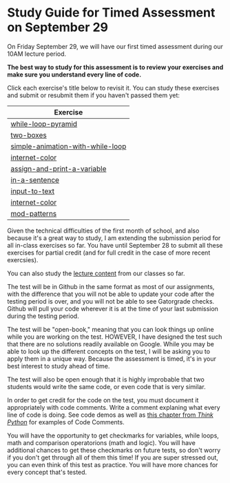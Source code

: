 # Study Guide for Timed Assessment on September 29

On Friday September 29, we will have our first timed assessment during our 10AM lecture period. 

<strong>The best way to study for this assessment is to review your exercises and make sure you understand every line of code.</strong>

Click each exercise's title below to revisit it. You can study these exercises and submit or resubmit them if you haven't passed them yet: 

| Exercise | 
 |---| 
| [while-loop-pyramid](https://classroom.github.com/a/xWzVw3en) | 
| [two-boxes](https://classroom.github.com/a/IKa0spAE) | 
| [simple-animation-with-while-loop](https://classroom.github.com/a/c9ySNs2p) | 
| [internet-color](https://classroom.github.com/a/Ji2_ZjjQ) | 
| [assign-and-print-a-variable](https://classroom.github.com/a/EXG71VKd) | 
| [in-a-sentence](https://classroom.github.com/a/w5aouzXx) | 
| [input-to-text](https://classroom.github.com/a/jFzZ-fAX) | 
| [internet-color](https://classroom.github.com/a/Ji2_ZjjQ) | 
| [mod-patterns](https://classroom.github.com/a/Ou8wl27D) | 

Given the technical difficulties of the first month of school, and also because it's a great way to study, I am extending the submission period for all in-class exercises so far. You have until September 28 to submit all these exercises for partial credit (and for full credit in the case of more recent exercsies).

You can also study the [lecture content](https://github.com/allegheny-college-cmpsc-100-fall-2023/course-materials/blob/main/lecture-content/lecture-links.md) from our classes so far. 

The test will be in Github in the same format as most of our assignments, with the difference that you will not be able to update your code after the testing period is over, and you will not be able to see Gatorgrade checks. Github will pull your code wherever it is at the time of your last submission during the testing period. 

The test will be "open-book," meaning that you can look things up online while you are working on the test. HOWEVER, I have designed the test such that there are no solutions readily available on Google. While you may be able to look up the different concepts on the test, I will be asking you to apply them in a unique way. Because the assessment is timed, it's in your best interest to study ahead of time. 

The test will also be open enough that it is highly improbable that two students would write the same code, or even code that is very similar. 

In order to get credit for the code on the test, you must document it appropriately with code comments. Write a comment explaning what every line of code is doing. See code demos as well as [this chapter from <em>Think Python</em>](https://greenteapress.com/thinkpython2/html/thinkpython2003.html#sec22) for examples of Code Comments.

You will have the opportunity to get checkmarks for variables, while loops, math and comparison operatorions (math and logic). You will have additional chances to get these checkmarks on future tests, so don't worry if you don't get through all of them this time! If you are super stressed out, you can even think of this test as practice. You will have more chances for every concept that's tested. 